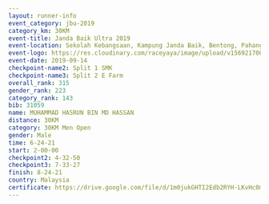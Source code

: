 ```yaml
---
layout: runner-info 
event_category: jbu-2019 
category_km: 30KM 
event-title: Janda Baik Ultra 2019  
event-location: Sekolah Kebangsaan, Kampung Janda Baik, Bentong, Pahang, Malaysia 
event-logo: https://res.cloudinary.com/raceyaya/image/upload/v1569217009/logo/janda-baik_vch1pc.jpg 
event-date: 2019-09-14 
checkpoint-name2: Split 1 SMK 
checkpoint-name3: Split 2 E Farm 
overall_rank: 315
gender_rank: 223
category_rank: 143
bib: 31059
name: MUHAMMAD HASRUN BIN MD HASSAN
distance: 30KM
category: 30KM Men Open
gender: Male
time: 6-24-21
start: 2-00-00
checkpoint2: 4-32-50
checkpoint3: 7-33-27
finish: 8-24-21
country: Malaysia
certificate: https://drive.google.com/file/d/1m0jukGHTI2Edb2RYH-LKvHc0m5euq3DG/view?usp=sharing
---
```

